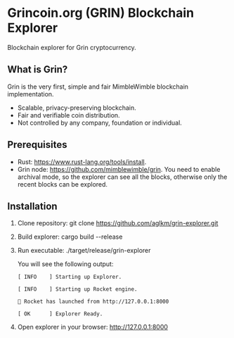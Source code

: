 # Grincoin.org (GRIN) Blockchain Explorer
Blockchain explorer for Grin cryptocurrency.

## What is Grin?
Grin is the very first, simple and fair MimbleWimble blockchain implementation.

- Scalable, privacy-preserving blockchain.
- Fair and verifiable coin distribution.
- Not controlled by any company, foundation or individual.

## Prerequisites

- Rust: https://www.rust-lang.org/tools/install.
- Grin node: https://github.com/mimblewimble/grin. You need to enable archival mode, so the explorer can see all the blocks, otherwise only the recent blocks can be explored.


## Installation

1. Clone repository: git clone https://github.com/aglkm/grin-explorer.git
2. Build explorer: cargo build --release
3. Run executable: ./target/release/grin-explorer

   You will see the following output:

   `[ INFO    ] Starting up Explorer.`

   `[ INFO    ] Starting up Rocket engine.`

   `🚀 Rocket has launched from http://127.0.0.1:8000`

   `[ OK      ] Explorer Ready.`

4. Open explorer in your browser: http://127.0.0.1:8000
